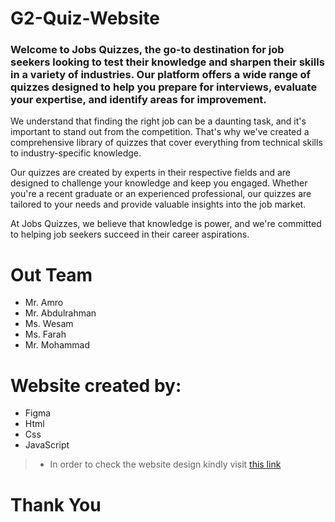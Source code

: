 # G2-Quiz-Website
 
### Welcome to Jobs Quizzes, the go-to destination for job seekers looking to test their knowledge and sharpen their skills in a variety of industries. Our platform offers a wide range of quizzes designed to help you prepare for interviews, evaluate your expertise, and identify areas for improvement.

We understand that finding the right job can be a daunting task, and it's important to stand out from the competition. That's why we've created a comprehensive library of quizzes that cover everything from technical skills to industry-specific knowledge.

Our quizzes are created by experts in their respective fields and are designed to challenge your knowledge and keep you engaged. Whether you're a recent graduate or an experienced professional, our quizzes are tailored to your needs and provide valuable insights into the job market.

At Jobs Quizzes, we believe that knowledge is power, and we're committed to helping job seekers succeed in their career aspirations.

# Out Team

+ Mr. Amro
+ Mr. Abdulrahman
+ Ms. Wesam
+ Ms. Farah
+ Mr. Mohammad

# Website created by:

+ Figma
+ Html
+ Css
+ JavaScript

>* In order to check the website design kindly visit [this link](https://www.figma.com/file/PK9tOtqsghSAykNPmkqY4e/Quiz-Website?node-id=0-1&t=Ekg00MLJrODRRYdG-0)

# Thank You